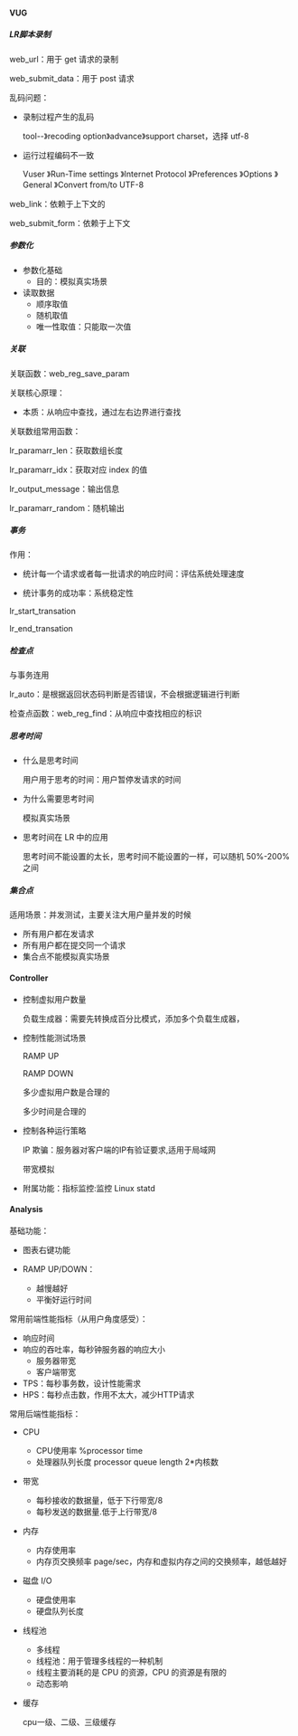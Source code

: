 #### VUG

##### LR脚本录制

web_url：用于 get 请求的录制

web_submit_data：用于 post 请求

乱码问题：

+ 录制过程产生的乱码

  tool--》recoding option》advance》support charset，选择 utf-8

+ 运行过程编码不一致

  Vuser 》Run-Time settings 》Internet Protocol 》Preferences 》Options 》General 》Convert from/to UTF-8

web_link：依赖于上下文的

web_submit_form：依赖于上下文



##### 参数化

+ 参数化基础
  + 目的：模拟真实场景
+ 读取数据
  + 顺序取值
  + 随机取值
  + 唯一性取值：只能取一次值



##### 关联

关联函数：web_reg_save_param

关联核心原理：

+ 本质：从响应中查找，通过左右边界进行查找

关联数组常用函数：

lr_paramarr_len：获取数组长度

lr_paramarr_idx：获取对应 index 的值

lr_output_message：输出信息

lr_paramarr_random：随机输出



##### 事务

作用：

+ 统计每一个请求或者每一批请求的响应时间：评估系统处理速度

+ 统计事务的成功率：系统稳定性

lr_start_transation

lr_end_transation

##### 检查点

与事务连用

lr_auto：是根据返回状态码判断是否错误，不会根据逻辑进行判断

检查点函数：web_reg_find：从响应中查找相应的标识



##### 思考时间

+ 什么是思考时间

  用户用于思考的时间：用户暂停发请求的时间

+ 为什么需要思考时间

  模拟真实场景

+ 思考时间在 LR 中的应用

  思考时间不能设置的太长，思考时间不能设置的一样，可以随机 50%-200% 之间



##### 集合点

适用场景：并发测试，主要关注大用户量并发的时候

+ 所有用户都在发请求
+ 所有用户都在提交同一个请求
+ 集合点不能模拟真实场景





#### Controller

+ 控制虚拟用户数量

  负载生成器：需要先转换成百分比模式，添加多个负载生成器，

+ 控制性能测试场景

  RAMP UP

  RAMP DOWN

  多少虚拟用户数是合理的

  多少时间是合理的

+ 控制各种运行策略

  IP 欺骗：服务器对客户端的IP有验证要求,适用于局域网

  带宽模拟

+ 附属功能：指标监控:监控 Linux statd





#### Analysis

基础功能：

+ 图表右键功能

+ RAMP UP/DOWN：
  + 越慢越好
  + 平衡好运行时间

常用前端性能指标（从用户角度感受）：

+ 响应时间
+ 响应的吞吐率，每秒钟服务器的响应大小
  + 服务器带宽
  + 客户端带宽
+ TPS：每秒事务数，设计性能需求
+ HPS：每秒点击数，作用不太大，减少HTTP请求



常用后端性能指标：

+ CPU

  + CPU使用率  %processor time
  +  处理器队列长度  processor queue length 2*内核数

+ 带宽

  + 每秒接收的数据量，低于下行带宽/8
  + 每秒发送的数据量.低于上行带宽/8

+ 内存

  + 内存使用率
  + 内存页交换频率  page/sec，内存和虚拟内存之间的交换频率，越低越好

+ 磁盘 I/O

  + 硬盘使用率
  + 硬盘队列长度

+ 线程池

  + 多线程
  + 线程池：用于管理多线程的一种机制
  + 线程主要消耗的是 CPU 的资源，CPU 的资源是有限的
  + 动态影响

+ 缓存

  cpu一级、二级、三级缓存

  